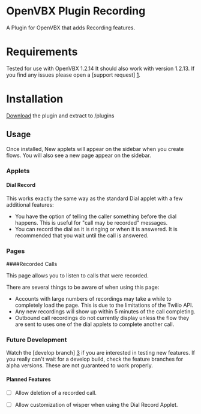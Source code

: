 OpenVBX Plugin Recording
========================

A Plugin for OpenVBX that adds Recording features.

# Requirements

Tested for use with OpenVBX 1.2.14
It should also work with version 1.2.13.
If you find any issues please open a [support request] [1].

[1]: https://github.com/kernworks/OpenVBX-Plugin-Recording/issues

# Installation

[Download][2] the plugin and extract to /plugins

[2]: https://github.com/kernworks/OpenVBX-Plugin-Recording/archive/master.zip

## Usage

Once installed, New applets will appear on the sidebar when you create flows. You will also see a new page appear on the sidebar.

### Applets

#### Dial Record

This works exactly the same way as the standard Dial applet with a few additional features:

* You have the option of telling the caller something before the dial happens. This is useful for "call may be recorded" messages.
* You can record the dial as it is ringing or when it is answered. It is recommended that you wait until the call is answered.

### Pages

####Recorded Calls

This page allows you to listen to calls that were recorded.

There are several things to be aware of when using this page:

* Accounts with large numbers of recordings may take a while to completely load the page.
  This is due to the limitations of the Twilio API.
* Any new recordings will show up within 5 minutes of the call completing.
* Outbound call recordings do not currently display unless the flow they are sent to uses one of the dial applets to complete another call.

### Future Development

Watch the [develop branch] [3] if you are interested in testing new features.
If you really can't wait for a develop build, check the feature branches for alpha versions. These are not guaranteed to work properly.

[3]: https://github.com/kernworks/OpenVBX-Plugin-Recording/tree/develop

#### Planned Features

- [ ] Allow deletion of a recorded call.
- [ ] Allow customization of wisper when using the Dial Record Applet.


